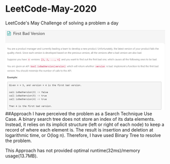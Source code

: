 # LeetCode-May-2020
LeetCode's May Challenge of solving a problem a day

![May 1](images/may1.PNG)
##Approach
I have perceived the problem as a Search Technique Use Case.
A binary search tree does not store an index of its data elements. Instead, it relies on its implicit structure (left or right of each node) to keep a record of where each element is. The result is insertion and deletion at logarithmic time, or O(log n).
Therefore, I have used Binary Tree to resolve the problem.

This Approach has not provided optimal runtime(32ms)/memory usage(13.7MB).
